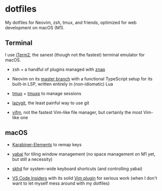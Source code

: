 # dotfiles

My dotfiles for Neovim, zsh, tmux, and friends, optimized for web development on
macOS (M1).

## Terminal

I use [iTerm2](https://github.com/gnachman/iTerm2), the sanest (though not the
fastest) terminal emulator for macOS.

- zsh + a handful of plugins managed with
  [znap](https://github.com/marlonrichert/zsh-snap)

- Neovim on its [master branch](https://github.com/neovim/neovim/commits/master)
  with a functional TypeScript setup for its built-in LSP, written entirely in
  (non-idiomatic) Lua

- [tmux](https://github.com/tmux/tmux) +
  [tmuxp](https://github.com/tmux-python/tmuxp) to manage sessions

- [lazygit](https://github.com/jesseduffield/lazygit), the least painful way to
  use git

- [vifm](https://github.com/vifm/vifm), not the fastest Vim-like file manager,
  but certainly the most Vim-like one

## macOS

- [Karabiner-Elements](https://github.com/pqrs-org/Karabiner-Elements) to
  remap keys

- [yabai](https://github.com/koekeishiya/yabai) for tiling window management
  (no space management on M1 yet, but still a necessity)

- [skhd](https://github.com/koekeishiya/skhd) for system-wide keyboard shortcuts
  (and controlling yabai)

- [VS Code Insiders](https://code.visualstudio.com/insiders/) with its solid
  [Vim plugin](https://github.com/VSCodeVim/Vim) for serious work (when I don't
  want to let myself mess around with my dotfiles)
